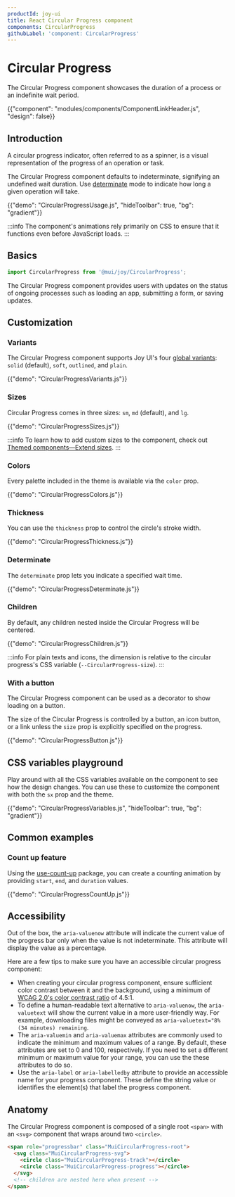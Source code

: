 ```yaml
---
productId: joy-ui
title: React Circular Progress component
components: CircularProgress
githubLabel: 'component: CircularProgress'
---
```


# Circular Progress

<p class="description">The Circular Progress component showcases the duration of a process or an indefinite wait period.</p>

{{"component": "modules/components/ComponentLinkHeader.js", "design": false}}

## Introduction

A circular progress indicator, often referred to as a spinner, is a visual representation of the progress of an operation or task.

The Circular Progress component defaults to indeterminate, signifying an undefined wait duration.
Use [determinate](#determinate) mode to indicate how long a given operation will take.

{{"demo": "CircularProgressUsage.js", "hideToolbar": true, "bg": "gradient"}}

:::info
The component's animations rely primarily on CSS to ensure that it functions even before JavaScript loads.
:::

## Basics

```jsx
import CircularProgress from '@mui/joy/CircularProgress';
```

The Circular Progress component provides users with updates on the status of ongoing processes such as loading an app, submitting a form, or saving updates.

## Customization

### Variants

The Circular Progress component supports Joy UI's four [global variants](/joy-ui/main-features/global-variants/): `solid` (default), `soft`, `outlined`, and `plain`.

{{"demo": "CircularProgressVariants.js"}}

### Sizes

Circular Progress comes in three sizes: `sm`, `md` (default), and `lg`.

{{"demo": "CircularProgressSizes.js"}}

:::info
To learn how to add custom sizes to the component, check out [Themed components—Extend sizes](/joy-ui/customization/themed-components/#extend-sizes).
:::

### Colors

Every palette included in the theme is available via the `color` prop.

{{"demo": "CircularProgressColors.js"}}

### Thickness

You can use the `thickness` prop to control the circle's stroke width.

{{"demo": "CircularProgressThickness.js"}}

### Determinate

The `determinate` prop lets you indicate a specified wait time.

{{"demo": "CircularProgressDeterminate.js"}}

### Children

By default, any children nested inside the Circular Progress will be centered.

{{"demo": "CircularProgressChildren.js"}}

:::info
For plain texts and icons, the dimension is relative to the circular progress's CSS variable (`--CircularProgress-size`).
:::

### With a button

The Circular Progress component can be used as a decorator to show loading on a button.

The size of the Circular Progress is controlled by a button, an icon button, or a link unless the `size` prop is explicitly specified on the progress.

{{"demo": "CircularProgressButton.js"}}

## CSS variables playground

Play around with all the CSS variables available on the component to see how the design changes.
You can use these to customize the component with both the `sx` prop and the theme.

{{"demo": "CircularProgressVariables.js", "hideToolbar": true, "bg": "gradient"}}

## Common examples

### Count up feature

Using the [use-count-up](https://www.npmjs.com/package/use-count-up) package, you can create a counting animation by providing `start`, `end`, and `duration` values.

{{"demo": "CircularProgressCountUp.js"}}

## Accessibility

Out of the box, the `aria-valuenow` attribute will indicate the current value of the progress bar only when the value is not indeterminate.
This attribute will display the value as a percentage.

Here are a few tips to make sure you have an accessible circular progress component:

- When creating your circular progress component, ensure sufficient color contrast between it and the background, using a minimum of [WCAG 2.0's color contrast ratio](https://www.w3.org/TR/UNDERSTANDING-WCAG20/visual-audio-contrast-contrast.html) of 4.5:1.
- To define a human-readable text alternative to `aria-valuenow`, the `aria-valuetext` will show the current value in a more user-friendly way.
  For example, downloading files might be conveyed as `aria-valuetext="8% (34 minutes) remaining`.
- The `aria-valuemin` and `aria-valuemax` attributes are commonly used to indicate the minimum and maximum values of a range.
  By default, these attributes are set to 0 and 100, respectively.
  If you need to set a different minimum or maximum value for your range, you can use the these attributes to do so.
- Use the `aria-label` or `aria-labelledby` attribute to provide an accessible name for your progress component.
  These define the string value or identifies the element(s) that label the progress component.

## Anatomy

The Circular Progress component is composed of a single root `<span>` with an `<svg>` component that wraps around two `<circle>`.

```html
<span role="progressbar" class="MuiCircularProgress-root">
  <svg class="MuiCircularProgress-svg">
    <circle class="MuiCircularProgress-track"></circle>
    <circle class="MuiCircularProgress-progress"></circle>
  </svg>
  <!-- children are nested here when present -->
</span>
```
